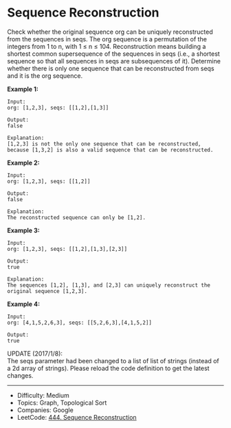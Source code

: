 # Sequence Reconstruction

Check whether the original sequence org can be uniquely reconstructed from the sequences in seqs. The org sequence is a permutation of the integers from 1 to n, with 1 ≤ n ≤ 104. Reconstruction means building a shortest common supersequence of the sequences in seqs (i.e., a shortest sequence so that all sequences in seqs are subsequences of it). Determine whether there is only one sequence that can be reconstructed from seqs and it is the org sequence.

**Example 1:**
```
Input:
org: [1,2,3], seqs: [[1,2],[1,3]]

Output:
false

Explanation:
[1,2,3] is not the only one sequence that can be reconstructed, because [1,3,2] is also a valid sequence that can be reconstructed.
```
**Example 2:**
```
Input:
org: [1,2,3], seqs: [[1,2]]

Output:
false

Explanation:
The reconstructed sequence can only be [1,2].
```
**Example 3:**
```
Input:
org: [1,2,3], seqs: [[1,2],[1,3],[2,3]]

Output:
true

Explanation:
The sequences [1,2], [1,3], and [2,3] can uniquely reconstruct the original sequence [1,2,3].
```
**Example 4:**
```
Input:
org: [4,1,5,2,6,3], seqs: [[5,2,6,3],[4,1,5,2]]

Output:
true
```
UPDATE (2017/1/8):  
The seqs parameter had been changed to a list of list of strings (instead of a 2d array of strings). Please reload the code definition to get the latest changes.

---

* Difficulty: Medium
* Topics: Graph, Topological Sort
* Companies: Google
* LeetCode: [444. Sequence Reconstruction](https://leetcode.com/problems/sequence-reconstruction/description/)

